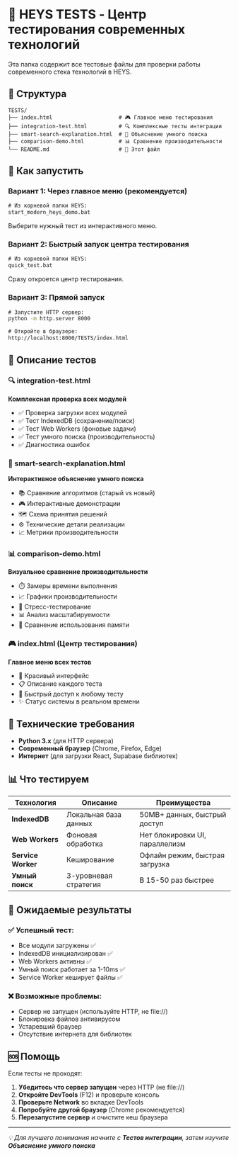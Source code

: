 # 🧪 HEYS TESTS - Центр тестирования современных технологий

Эта папка содержит все тестовые файлы для проверки работы современного стека технологий в HEYS.

## 📁 Структура

```
TESTS/
├── index.html                     # 🎮 Главное меню тестирования
├── integration-test.html          # 🔍 Комплексные тесты интеграции  
├── smart-search-explanation.html  # 🧠 Объяснение умного поиска
├── comparison-demo.html           # 📊 Сравнение производительности
└── README.md                      # 📖 Этот файл
```

## 🚀 Как запустить

### Вариант 1: Через главное меню (рекомендуется)
```cmd
# Из корневой папки HEYS:
start_modern_heys_demo.bat
```
Выберите нужный тест из интерактивного меню.

### Вариант 2: Быстрый запуск центра тестирования
```cmd
# Из корневой папки HEYS:
quick_test.bat
```
Сразу откроется центр тестирования.

### Вариант 3: Прямой запуск
```cmd
# Запустите HTTP сервер:
python -m http.server 8000

# Откройте в браузере:
http://localhost:8000/TESTS/index.html
```

## 🎯 Описание тестов

### 🔍 integration-test.html
**Комплексная проверка всех модулей**
- ✅ Проверка загрузки всех модулей
- ✅ Тест IndexedDB (сохранение/поиск)
- ✅ Тест Web Workers (фоновые задачи)
- ✅ Тест умного поиска (производительность)
- ✅ Диагностика ошибок

### 🧠 smart-search-explanation.html  
**Интерактивное объяснение умного поиска**
- 📚 Сравнение алгоритмов (старый vs новый)
- 🎮 Интерактивные демонстрации
- 🗺️ Схема принятия решений
- ⚙️ Технические детали реализации
- 📈 Метрики производительности

### 📊 comparison-demo.html
**Визуальное сравнение производительности**
- ⏱️ Замеры времени выполнения
- 📈 Графики производительности  
- 🔄 Стресс-тестирование
- 📊 Анализ масштабируемости
- 💾 Сравнение использования памяти

### 🎮 index.html (Центр тестирования)
**Главное меню всех тестов**
- 🎨 Красивый интерфейс
- 📋 Описание каждого теста
- 🚀 Быстрый доступ к любому тесту
- ✨ Статус системы в реальном времени

## 🔧 Технические требования

- **Python 3.x** (для HTTP сервера)
- **Современный браузер** (Chrome, Firefox, Edge)
- **Интернет** (для загрузки React, Supabase библиотек)

## 📊 Что тестируем

| Технология | Описание | Преимущества |
|---|---|---|
| **IndexedDB** | Локальная база данных | 50MB+ данных, быстрый доступ |
| **Web Workers** | Фоновая обработка | Нет блокировки UI, параллелизм |  
| **Service Worker** | Кеширование | Офлайн режим, быстрая загрузка |
| **Умный поиск** | 3-уровневая стратегия | В 15-50 раз быстрее |

## 🎯 Ожидаемые результаты

### ✅ Успешный тест:
- Все модули загружены ✅
- IndexedDB инициализирован ✅  
- Web Workers активны ✅
- Умный поиск работает за 1-10ms ✅
- Service Worker кеширует файлы ✅

### ❌ Возможные проблемы:
- Сервер не запущен (используйте HTTP, не file://)
- Блокировка файлов антивирусом
- Устаревший браузер
- Отсутствие интернета для библиотек

## 🆘 Помощь

Если тесты не проходят:

1. **Убедитесь что сервер запущен** через HTTP (не file://)
2. **Откройте DevTools** (F12) и проверьте консоль
3. **Проверьте Network** во вкладке DevTools
4. **Попробуйте другой браузер** (Chrome рекомендуется)
5. **Перезапустите сервер** и очистите кеш браузера

---

*💡 Для лучшего понимания начните с **Тестов интеграции**, затем изучите **Объяснение умного поиска***
